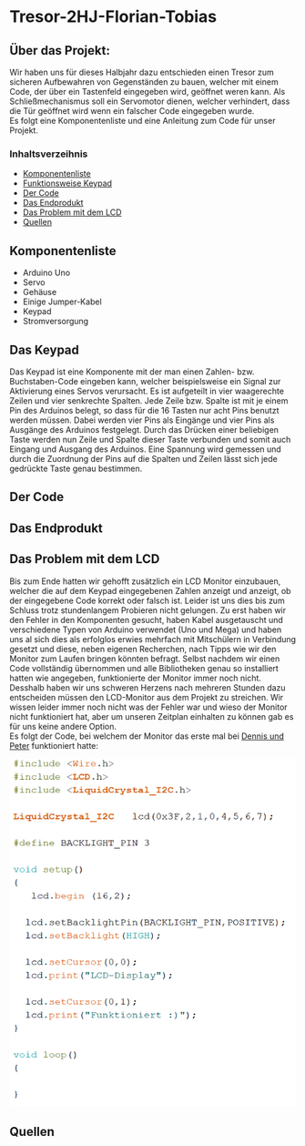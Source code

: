 # Tresor-2HJ-Florian-Tobias

## Über das Projekt:
Wir haben uns für dieses Halbjahr dazu entschieden einen Tresor zum sicheren Aufbewahren von Gegenständen zu bauen, welcher mit einem Code, der über ein Tastenfeld eingegeben wird, geöffnet weren kann. Als Schließmechanismus soll ein Servomotor dienen, welcher verhindert, dass die Tür geöffnet wird wenn ein falscher Code eingegeben wurde. </br>
Es folgt eine Komponentenliste und eine Anleitung zum Code für unser Projekt.

### Inhaltsverzeihnis
<ul>
  <li><a href="#komponenten">Komponentenliste</a></li>
  <li><a href="#keypad">Funktionsweise Keypad</a></li>
  <li><a href="#code">Der Code</a></li>
  <li><a href="#endprodukt">Das Endprodukt</a></li>
  <li><a href="#lcd">Das Problem mit dem LCD</a></li>
  <li><a href="#quellen">Quellen</a></li>
 </ul>
  
  
<h2 id="komponenten">Komponentenliste</h2>
<ul>
  <li>Arduino Uno</li>
  <li>Servo</li>
  <li>Gehäuse</li>
  <li>Einige Jumper-Kabel</li>
  <li>Keypad</li>
  <li>Stromversorgung</li>
 </ul>
  
  
<h2 id="keypad">Das Keypad</h2>
Das Keypad ist eine Komponente mit der man einen Zahlen- bzw. Buchstaben-Code eingeben kann, welcher beispielsweise ein Signal zur Aktivierung eines Servos verursacht. 
Es ist aufgeteilt in vier waagerechte Zeilen und vier senkrechte Spalten. Jede Zeile bzw. Spalte ist mit je einem Pin des Arduinos belegt, so dass für die 16 Tasten nur acht Pins benutzt werden müssen. Dabei werden vier Pins als Eingänge und vier Pins als Ausgänge des Arduinos festgelegt. Durch das Drücken einer beliebigen Taste werden nun Zeile und Spalte dieser Taste verbunden und somit auch Eingang und Ausgang des Arduinos. Eine Spannung wird gemessen und durch die Zuordnung der Pins auf die Spalten und Zeilen lässt sich jede gedrückte Taste genau bestimmen.


<h2 id="code">Der Code<h2>


<h2 id="endprodukt">Das Endprodukt</h2>



<h2 id="lcd">Das Problem mit dem LCD</h2>
Bis zum Ende hatten wir gehofft zusätzlich ein LCD Monitor einzubauen, welcher die auf dem Keypad eingegebenen Zahlen anzeigt und anzeigt, ob der eingegebene Code korrekt oder falsch ist. Leider ist uns dies bis zum Schluss trotz stundenlangem Probieren nicht gelungen. Zu erst haben wir den Fehler in den Komponenten gesucht, haben Kabel ausgetauscht und verschiedene Typen von Arduino verwendet (Uno und Mega) und haben uns al sich dies als erfolglos erwies mehrfach mit Mitschülern in Verbindung gesetzt und diese, neben eigenen Recherchen, nach Tipps wie wir den Monitor zum Laufen bringen könnten befragt. Selbst nachdem wir einen Code vollständig übernommen und alle Bibliotheken genau so installiert hatten wie angegeben, funktionierte der Monitor immer noch nicht. Desshalb haben wir uns schweren Herzens nach mehreren Stunden dazu entscheiden müssen den LCD-Monitor aus dem Projekt zu streichen. Wir wissen leider immer noch nicht was der Fehler war und wieso der Monitor nicht funktioniert hat, aber um unseren Zeitplan einhalten zu können gab es für uns keine andere Option. </br>
Es folgt der Code, bei welchem der Monitor das erste mal bei <a href="https://github.com/dennis602/Stundenprotokoll-II#30">Dennis und Peter</a> funktioniert hatte:


![LCD-Test](https://github.com/Florianovic/Tresor-2HJ-Florian-Tobias/blob/master/LCD-Test.PNG)


<h2 id="quellen">Quellen</h2>
